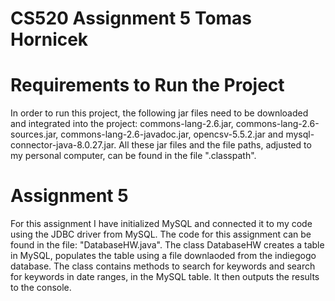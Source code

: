 # CS520 Assignment 5 Tomas Hornicek

# Requirements to Run the Project

In order to run this project, the following jar files need to be downloaded and integrated into the project: commons-lang-2.6.jar, commons-lang-2.6-sources.jar, commons-lang-2.6-javadoc.jar, opencsv-5.5.2.jar and mysql-connector-java-8.0.27.jar. All these jar files and the file paths, adjusted to my personal computer, can be found in the file ".classpath".

# Assignment 5

For this assignment I have initialized MySQL and connected it to my code using the JDBC driver from MySQL. The code for this assignment can be found in the file: "DatabaseHW.java". The class DatabaseHW creates a table in MySQL, populates the table using a file downlaoded from the indiegogo database. The class contains methods to search for keywords and search for keywords in date ranges, in the MySQL table. It then outputs the results to the console.
